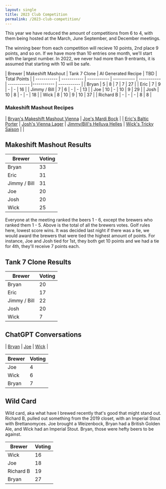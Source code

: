 ```yaml
---
layout: single
title: 2023 Club Competition
permalink: /2023-club-competition/
---
```


This year we have reduced the amount of competitions from 6 to 4, with them being hosted at the March, June September, and December meetings. 

The winning beer from each competition will recieve 10 points, 2nd place 9 points, and so on. If we have more than 10 entries one month, we'll start with the largest number. In 2022, we never had more than 9 entrants, it is assumed that starting with 10 will be safe. 

| Brewer | Makeshift Mashout | Tank 7 Clone | AI Generated Recipe | TBD | Total Points |
| ----------- | ----------- | ----------- | ----------- | ----------- | ----------- |----------- | ----------- |
| Bryan | 5 | 8 | 7 | 7 | 27 |
| Eric | 7 | 9 | - | - | 16 |
| Jimmy / Bill |  7 | 6 | - | - | 13 |
| Joe |  10 | - | 10 | 9 | 29 |
| Josh | 10 | 8 | - | - | 18 |
| Wick |  8 | 10 | 9 | 10 | 37 |
| Richard B | - | - | - | 8 | 8 |

### Makeshift Mashout Recipes

| <a href="{% link _pages/2023-recipes/makeshift-mashout/bryan.md %}">Bryan's Makeshift Mashout Vienna</a> | <a href="{% link _pages/2023-recipes/makeshift-mashout/joe.md %}">Joe's Mardi Bock</a> |
| <a href="{% link _pages/2023-recipes/makeshift-mashout/eric.md %}">Eric's Baltic Porter</a> | <a href="{% link _pages/2023-recipes/makeshift-mashout/josh.md %}">Josh's Vienna Lager</a>
| <a href="{% link _pages/2023-recipes/makeshift-mashout/jimmy-bill.md %}">Jimmy/Bill's Helluva Helles</a> |  <a href="{% link _pages/2023-recipes/makeshift-mashout/wick.md %}">Wick's Tricky Saison</a> |     |

## Makeshift Mashout Results

| Brewer | Voting |
| ----------- | ----------- | 
| Bryan | 33 | 
| Eric | 31 | 
| Jimmy / Bill |  31 | 
| Joe |  20 | 
| Josh | 20 | 
| Wick |  25 | 

Everyone at the meeting ranked the beers 1 - 6, except the brewers who ranked them 1 - 5. Above is the total of all the brewers votes. Golf rules here, lowest score wins. It was decided last night if there was a tie, we would award the brewers that were tied the highest amount of points. For instance, Joe and Josh tied for 1st, they both get 10 points and we had a tie for 4th, they'll receive 7 points each. 

## Tank 7 Clone Results

| Brewer | Voting |
| ----------- | ----------- | 
| Bryan | 20 | 
| Eric | 17 | 
| Jimmy / Bill |  22 | 
| Josh | 20 | 
| Wick |  7 | 

## ChatGPT Conversations

| <a href="{% link _pages/2023-recipes/chatgpt/bryan.md %}">Bryan</a> |
 <a href="{% link _pages/2023-recipes/chatgpt/joe.md %}">Joe</a> |
 <a href="{% link _pages/2023-recipes/chatgpt/wick.md %}">Wick</a> |

| Brewer | Voting |
| ----------- | ----------- | 
| Joe | 4 | 
| Wick | 6 | 
| Bryan |  7 | 

## Wild Card

Wild card, aka what have I brewed recently that's good that might stand out. Richard B, pulled out something from the 2019 closet, with an Imperial Stout with Brettanomyces. Joe brought a Weizenbock, Bryan had a British Golden Ale, and Wick had an Imperial Stout. Bryan, those were hefty beers to be against. 

| Brewer | Voting |
| ----------- | ----------- | 
| Wick | 16 | 
| Joe | 18 | 
| Richard B | 19 | 
| Bryan | 27 | 
